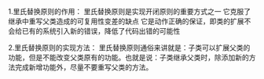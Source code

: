 1.里氏替换原则的作用：
  里氏替换原则是实现开闭原则的重要方式之一
  它克服了继承中重写父类造成的可复用性变差的缺点
  它是动作正确的保证，即类的扩展不会给已有的系统引入新的错误，降低了代码出错的可能性

2.里氏替换原则的实现方法：
  里氏替换原则通俗来讲就是：子类可以扩展父类的功能，但是不能改变父类原有的功能。也就是说：子类继承父类时，除添加新的方法完成新增功能外，尽量不要重写父类的方法。
